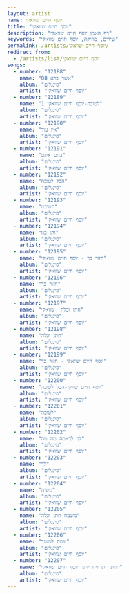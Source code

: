 ```yaml
---
layout: artist
name: יוסף חיים שוואקי
title: "יוסף חיים שוואקי"
description: "דף האמן יוסף חיים שוואקי"
keywords: "שירים, מוזיקה, יוסף חיים שוואקי"
permalink: /artists/יוסף-חיים-שוואקי/
redirect_from:
  - /artists/list/יוסף חיים שוואקי
songs:
  - number: "12188"
    name: "08 אשר ברא"
    album: "סינגלים"
    artist: "יוסף חיים שוואקי"
  - number: "12189"
    name: "1 לטובה-יוסף חיים שוואקי"
    album: "סינגלים"
    artist: "יוסף חיים שוואקי"
  - number: "12190"
    name: "אין עוד"
    album: "סינגלים"
    artist: "יוסף חיים שוואקי"
  - number: "12191"
    name: "בנים אתם"
    album: "סינגלים"
    artist: "יוסף חיים שוואקי"
  - number: "12192"
    name: "הכל לטובה"
    album: "סינגלים"
    artist: "יוסף חיים שוואקי"
  - number: "12193"
    name: "השיבנו"
    album: "סינגלים"
    artist: "יוסף חיים שוואקי"
  - number: "12194"
    name: "ותן בנו"
    album: "סינגלים"
    artist: "יוסף חיים שוואקי"
  - number: "12195"
    name: "חזור בך - יוסף חיים שוואקי"
    album: "סינגלים"
    artist: "יוסף חיים שוואקי"
  - number: "12196"
    name: "חזור בך"
    album: "סינגלים"
    artist: "יוסף חיים שוואקי"
  - number: "12197"
    name: "חתן וכלה  שוואקי"
    album: "סינגלים"
    artist: "יוסף חיים שוואקי"
  - number: "12198"
    name: "חתן וכלה"
    album: "סינגלים"
    artist: "יוסף חיים שוואקי"
  - number: "12199"
    name: "יוסף חיים שוואקי - חזור בך"
    album: "סינגלים"
    artist: "יוסף חיים שוואקי"
  - number: "12200"
    name: "יוסף חיים שווקי-הכל לטובה"
    album: "סינגלים"
    artist: "יוסף חיים שוואקי"
  - number: "12201"
    name: "לטובה"
    album: "סינגלים"
    artist: "יוסף חיים שוואקי"
  - number: "12202"
    name: "לך לך-מה מה מה"
    album: "סינגלים"
    artist: "יוסף חיים שוואקי"
  - number: "12203"
    name: "לך"
    album: "סינגלים"
    artist: "יוסף חיים שוואקי"
  - number: "12204"
    name: "משיח"
    album: "סינגלים"
    artist: "יוסף חיים שוואקי"
  - number: "12205"
    name: "משמח חתן וכלה"
    album: "סינגלים"
    artist: "יוסף חיים שוואקי"
  - number: "12206"
    name: "עשה למענך"
    album: "סינגלים"
    artist: "יוסף חיים שוואקי"
  - number: "12207"
    name: "תוותר תרוויח יותר יוסף חיים שוואקי"
    album: "סינגלים"
    artist: "יוסף חיים שוואקי"
---
```

